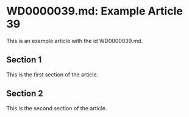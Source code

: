 # WD0000039.md: Example Article 39

This is an example article with the id WD0000039.md.
## Section 1

This is the first section of the article.
## Section 2

This is the second section of the article.
